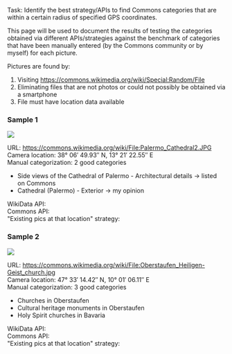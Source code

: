 Task: Identify the best strategy/APIs to find Commons categories that are within a certain radius of specified GPS coordinates.

This page will be used to document the results of testing the categories obtained via different APIs/strategies against the benchmark of categories that have been manually entered (by the Commons community or by myself) for each picture. 

Pictures are found by:

1. Visiting https://commons.wikimedia.org/wiki/Special:Random/File
2. Eliminating files that are not photos or could not possibly be obtained via a smartphone
3. File must have location data available

### Sample 1

![](https://upload.wikimedia.org/wikipedia/commons/thumb/f/f8/Palermo_Cathedral2.JPG/120px-Palermo_Cathedral2.JPG)

URL: https://commons.wikimedia.org/wiki/File:Palermo_Cathedral2.JPG  
Camera location: 38° 06′ 49.93″ N, 13° 21′ 22.55″ E  
Manual categorization: 2 good categories
* Side views of the Cathedral of Palermo - Architectural details -> listed on Commons
* Cathedral (Palermo) - Exterior -> my opinion

WikiData API:  
Commons API:  
"Existing pics at that location" strategy:  

### Sample 2

![](https://upload.wikimedia.org/wikipedia/commons/thumb/c/c3/Oberstaufen_Heiligen-Geist_church.jpg/120px-Oberstaufen_Heiligen-Geist_church.jpg)

URL: https://commons.wikimedia.org/wiki/File:Oberstaufen_Heiligen-Geist_church.jpg  
Camera location: 47° 33′ 14.42″ N, 10° 01′ 06.11″ E  
Manual categorization: 3 good categories
* Churches in Oberstaufen
* Cultural heritage monuments in Oberstaufen
* Holy Spirit churches in Bavaria

WikiData API:  
Commons API:  
"Existing pics at that location" strategy:  
